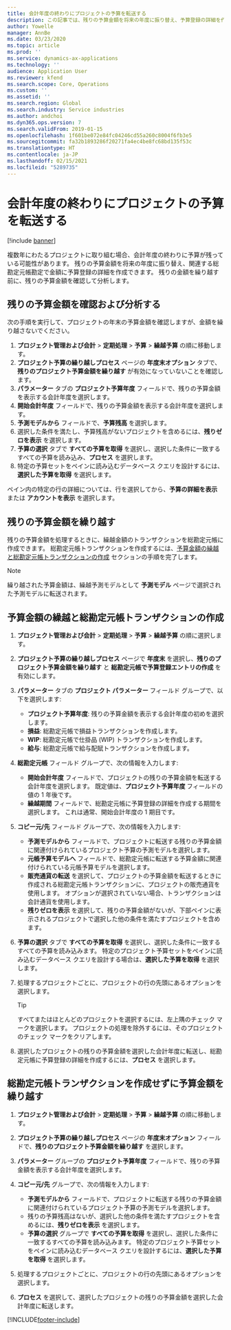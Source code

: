 ```yaml
---
title: 会計年度の終わりにプロジェクトの予算を転送する
description: この記事では、残りの予算金額を将来の年度に振り替え、予算登録の詳細を作成する方法について説明します。
author: Yowelle
manager: AnnBe
ms.date: 03/23/2020
ms.topic: article
ms.prod: ''
ms.service: dynamics-ax-applications
ms.technology: ''
audience: Application User
ms.reviewer: kfend
ms.search.scope: Core, Operations
ms.custom: ''
ms.assetid: ''
ms.search.region: Global
ms.search.industry: Service industries
ms.author: andchoi
ms.dyn365.ops.version: 7
ms.search.validFrom: 2019-01-15
ms.openlocfilehash: 1f601be072e84fc04246cd55a260c8004f6fb3e5
ms.sourcegitcommit: fa32b1893286f20271fa4ec4be8fc68bd135f53c
ms.translationtype: HT
ms.contentlocale: ja-JP
ms.lasthandoff: 02/15/2021
ms.locfileid: "5289735"
---
```

# <a name="transfer-project-budgets-at-fiscal-year-end"></a>会計年度の終わりにプロジェクトの予算を転送する

[!include [banner](../includes/banner.md)]

複数年にわたるプロジェクトに取り組む場合、会計年度の終わりに予算が残っている可能性があります。 残りの予算金額を将来の年度に振り替え、関連する総勘定元帳勘定で金額に予算登録の詳細を作成できます。 残りの金額を繰り越す前に、残りの予算金額を確認して分析します。

## <a name="review-and-analyze-remaining-budget-amounts"></a>残りの予算金額を確認および分析する

次の手順を実行して、プロジェクトの年末の予算金額を確認しますが、金額を繰り越さないでください。

1. **プロジェクト管理および会計** > **定期処理** > **予算** > **繰越予算** の順に移動します。 
2. **プロジェクト予算の繰り越しプロセス** ページの **年度末オプション** タブで、**残りのプロジェクト予算金額を繰り越す** が有効になっていないことを確認します。
3. **パラメーター** タブの **プロジェクト予算年度** フィールドで、残りの予算金額を表示する会計年度を選択します。 
4. **開始会計年度** フィールドで、残りの予算金額を表示する会計年度を選択します。 
5. **予測モデルから** フィールドで、**予算残高** を選択します。 
6. 選択した条件を満たし、予算残高がないプロジェクトを含めるには、**残りゼロを表示** を選択します。  
7. **予算の選択** タブで **すべての予算を取得** を選択し、選択した条件に一致するすべての予算を読み込み、**プロセス** を選択します。 
8. 特定の予算セットをペインに読み込むデータベース クエリを設計するには、**選択した予算を取得** を選択します。

ペイン内の特定の行の詳細については、行を選択してから、**予算の詳細を表示** または **アカウントを表示** を選択します。

## <a name="carry-forward-remaining-budget-amounts"></a>残りの予算金額を繰り越す 

残りの予算金額を処理するときに、繰越金額のトランザクションを総勘定元帳に作成できます。 総勘定元帳トランザクションを作成するには、[予算金額の繰越と総勘定元帳トランザクションの作成](#carry-forward) セクションの手順を完了します。 

> [!NOTE]
> 繰り越された予算金額は、繰越予測モデルとして **予測モデル** ページで選択された予測モデルに転送されます。  

## <a name="carry-forward-budget-amounts-and-create-general-ledger-transactions"></a><a name="carry-forward"></a>予算金額の繰越と総勘定元帳トランザクションの作成

1.  **プロジェクト管理および会計** > **定期処理** > **予算** > **繰越予算** の順に選択します。 
2. **プロジェクト予算の繰り越しプロセス** ページで **年度末** を選択し、**残りのプロジェクト予算金額を繰り越す** と **総勘定元帳で予算登録エントリの作成** を有効にします。 
3. **パラメーター** タブの **プロジェクト パラメーター** フィールド グループで、以下を選択します:

   - **プロジェクト予算年度**: 残りの予算金額を表示する会計年度の初めを選択します。 
   - **損益**: 総勘定元帳で損益トランザクションを作成します。 
   -  **WIP**: 総勘定元帳で仕掛品 (WIP) トランザクションを作成します。
   -  **給与**: 総勘定元帳で給与配賦トランザクションを作成します。 

5. **総勘定元帳** フィールド グループで、次の情報を入力します: 

   - **開始会計年度** フィールドで、プロジェクトの残りの予算金額を転送する会計年度を選択します。 既定値は、**プロジェクト予算年度** フィールドの値の 1 年後です。
   -  **繰越期間** フィールドで、総勘定元帳に予算登録の詳細を作成する期間を選択します。 これは通常、開始会計年度の 1 期目です。

6. **コピー元/先** フィールド グループで、次の情報を入力します:

   - **予測モデルから** フィールドで、プロジェクトに転送する残りの予算金額に関連付けられているプロジェクト予算の予測モデルを選択します。 
   - **元帳予算モデルへ** フィールドで、総勘定元帳に転送する予算金額に関連付けられている元帳予算モデルを選択します。 
   -  **販売通貨の転送** を選択して、プロジェクトの予算金額を転送するときに作成される総勘定元帳トランザクションに、プロジェクトの販売通貨を使用します。 オプションが選択されていない場合、トランザクションは会計通貨を使用します。 
   -  **残りゼロを表示** を選択して、残りの予算金額がないが、下部ペインに表示されるプロジェクトで選択した他の条件を満たすプロジェクトを含めます。

7. **予算の選択** タブで **すべての予算を取得** を選択し、選択した条件に一致するすべての予算を読み込みます。 特定のプロジェクト予算セットをペインに読み込むデータベース クエリを設計する場合は、**選択した予算を取得** を選択します。
8. 処理するプロジェクトごとに、プロジェクトの行の先頭にあるオプションを選択します。

    > [!TIP]
    > すべてまたはほとんどのプロジェクトを選択するには、左上隅のチェック マークを選択します。 プロジェクトの処理を除外するには、そのプロジェクトのチェック マークをクリアします。

9. 選択したプロジェクトの残りの予算金額を選択した会計年度に転送し、総勘定元帳に予算登録の詳細を作成するには、**プロセス** を選択します。

## <a name="carry-forward-budget-amounts-without-creating-general-ledger-transactions"></a>総勘定元帳トランザクションを作成せずに予算金額を繰り越す

1. **プロジェクト管理および会計** > **定期処理** > **予算** > **繰越予算** の順に移動します。
2. **プロジェクト予算の繰り越しプロセス** ページの **年度末オプション** フィールドで、**残りのプロジェクト予算金額を繰り越す** を選択します。
3. **パラメーター** グループの **プロジェクト予算年度** フィールドで、残りの予算金額を表示する会計年度を選択します。
4. **コピー元/先** グループで、次の情報を入力します:

   - **予測モデルから** フィールドで、プロジェクトに転送する残りの予算金額に関連付けられているプロジェクト予算の予測モデルを選択します。 
   - 残りの予算残高はないが、選択した他の条件を満たすプロジェクトを含めるには、**残りゼロを表示** を選択します。
   - **予算の選択** グループで **すべての予算を取得** を選択し、選択した条件に一致するすべての予算を読み込みます。 特定のプロジェクト予算セットをペインに読み込むデータベース クエリを設計するには、**選択した予算を取得** を選択します。

5. 処理するプロジェクトごとに、プロジェクトの行の先頭にあるオプションを選択します。 
6. **プロセス** を選択して、選択したプロジェクトの残りの予算金額を選択した会計年度に転送します。



[!INCLUDE[footer-include](../includes/footer-banner.md)]